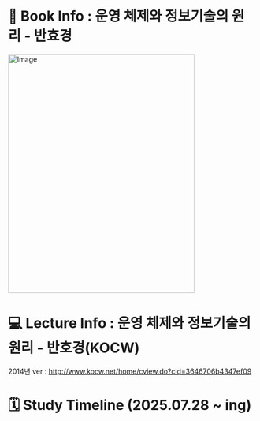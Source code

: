 # 📖 Book Info : 운영 체제와 정보기술의 원리 - 반효경
<img width="378" height="484" alt="Image" src="https://github.com/user-attachments/assets/b2cdf050-d007-43ea-a4c2-04689b0e204d" />

# 💻 Lecture Info : 운영 체제와 정보기술의 원리 - 반호경(KOCW)

2014년 ver : 
http://www.kocw.net/home/cview.do?cid=3646706b4347ef09

# 🗓️ Study Timeline (2025.07.28 ~ ing)
